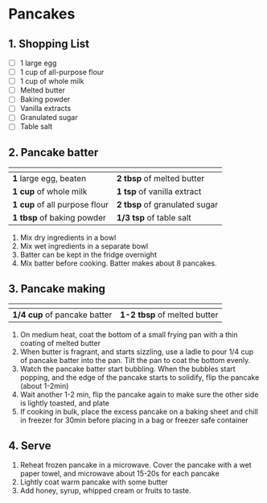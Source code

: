 # Pancakes

## 1. Shopping List
- [ ] 1 large egg
- [ ] 1 cup of all-purpose flour
- [ ] 1 cup of whole milk
- [ ] Melted butter
- [ ] Baking powder
- [ ] Vanilla extracts
- [ ] Granulated sugar
- [ ] Table salt

## 2. Pancake batter
|<!-- -->|<!-- -->|
|---|---|
| **1** large egg, beaten | **2 tbsp** of melted butter|
| **1 cup** of whole milk| **1 tsp** of vanilla extract|
| **1 cup** of all purpose flour| **2 tbsp** of granulated sugar|
| **1 tbsp** of baking powder| **1/3 tsp** of table salt|

1. Mix dry ingredients in a bowl
2. Mix wet ingredients in a separate bowl
3. Batter can be kept in the fridge overnight
4. Mix batter before cooking. Batter makes about 8 pancakes.

## 3. Pancake making
|<!-- -->|<!-- -->|
|---|---|
|**1/4 cup** of pancake batter| **1-2 tbsp** of melted butter|

1. On medium heat, coat the bottom of a small frying pan with a thin coating of melted butter
2. When butter is fragrant, and starts sizzling, use a ladle to pour 1/4 cup of pancake batter into the pan. Tilt the pan to coat the bottom evenly.
3. Watch the pancake batter start bubbling. When the bubbles start popping, and the edge of the pancake starts to solidify, flip the pancake (about 1-2min)
4. Wait another 1-2 min, flip the pancake again to make sure the other side is lightly toasted, and plate
5. If cooking in bulk, place the excess pancake on a baking sheet and chill in freezer for 30min before placing in a bag or freezer safe container

## 4. Serve
1. Reheat frozen pancake in a microwave. Cover the pancake with a wet paper towel, and microwave about 15-20s for each pancake
2. Lightly coat warm pancake with some butter
3. Add honey, syrup, whipped cream or fruits to taste.

